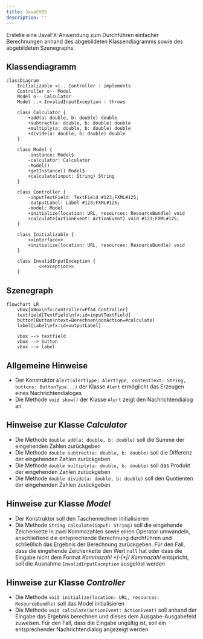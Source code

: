 ```yaml
---
title: JavaFX05
description: ''
---
```


Erstelle eine JavaFX-Anwendung zum Durchführen einfacher Berechnungen anhand des
abgebildeten Klassendiagramms sowie des abgebildeten Szenegraphs.

## Klassendiagramm

```mermaid
classDiagram
    Initializable <|.. Controller : implements
    Controller o-- Model
    Model o-- Calculator
    Model ..> InvalidInputException : throws

    class Calculator {
        +add(a: double, b: double) double
        +subtract(a: double, b: double) double
        +multiply(a: double, b: double) double
        +divide(a: double, b: double) double
    }

    class Model {
        -instance: Model$
        -calculator: Calculator
        -Model()
        +getInstance() Model$
        +calculate(input: String) String
    }

    class Controller {
        -inputTextField: TextField #123;FXML#125;
        -outputLabel: Label #123;FXML#125;
        -model: Model
        +initialize(location: URL, resources: ResourceBundle) void
        +calculate(actionEvent: ActionEvent) void #123;FXML#125;
    }

    class Initializable {
        <<interface>>
        +initialize(location: URL, resources: ResourceBundle) void
    }

    class InvalidInputException {
    		<<exception>>
    }
```

## Szenegraph

```mermaid
flowchart LR
	vbox[VBox\nfx:controller=Pfad.Controller]
	textfield[TextField\nfx:id=inputTextField]
	button[Button\ntext=Berechnen\nonAction=#calculate]
	label[Label\nfx:id=outputLabel]

    vbox --> textfield
    vbox --> button
    vbox --> label
```

## Allgemeine Hinweise

- Der Konstruktor
  `Alert(alertType: AlertType, contentText: String, buttons: ButtonType...)` der
  Klasse `Alert` ermöglicht das Erzeugen eines Nachrichtendialoges
- Die Methode `void show()` der Klasse `Alert` zeigt den Nachrichtendialog an

## Hinweise zur Klasse _Calculator_

- Die Methode `double add(a: double, b: double)` soll die Summe der eingehenden
  Zahlen zurückgeben
- Die Methode `double subtract(a: double, b: double)` soll die Differenz der
  eingehenden Zahlen zurückgeben
- Die Methode `double multiply(a: double, b: double)` soll das Produkt der
  eingehenden Zahlen zurückgeben
- Die Methode `double divide(a: double, b: double)` soll den Quotienten der
  eingehenden Zahlen zurückgeben

## Hinweise zur Klasse _Model_

- Der Konstruktor soll den Taschenrechner initialisieren
- Die Methode `String calculate(input: String)` soll die eingehende Zeichenkette
  in zwei Kommazahlen sowie einen Operator umwandeln, anschließend die
  entsprechende Berechnung durchführen und schließlich das Ergebnis der
  Berechnung zurückgeben. Für den Fall, dass die eingehende Zeichenkette den
  Wert `null` hat oder dass die Eingabe nicht dem Format _Kommazahl +|-|\*|/
  Kommazahl_ entspricht, soll die Ausnahme `InvalidInputException` ausgelöst
  werden

## Hinweise zur Klasse _Controller_

- Die Methode `void initialize(location: URL, resources: ResourceBundle)` soll
  das Model initialisieren
- Die Methode `void calculate(actionEvent: ActionEvent)` soll anhand der Eingabe
  das Ergebnis berechnen und dieses dem Ausgabe-Ausgabefeld zuweisen. Für den
  Fall, dass die Eingabe ungültig ist, soll ein entsprechender Nachrichtendialog
  angezeigt werden
